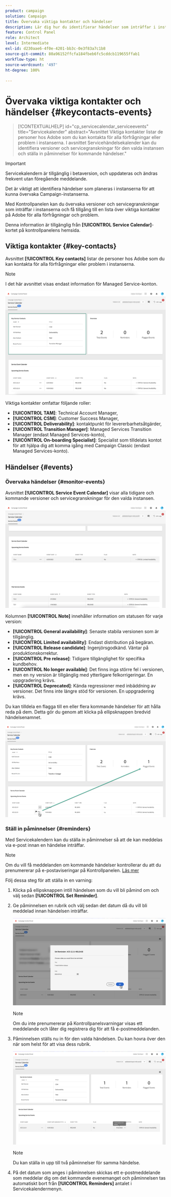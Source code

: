 ```yaml
---
product: campaign
solution: Campaign
title: Övervaka viktiga kontakter och händelser
description: Lär dig hur du identifierar händelser som inträffar i instanserna och viktiga kontakter på Adobe.
feature: Control Panel
role: Architect
level: Intermediate
exl-id: d230aae6-4f0e-4201-bb3c-0e3f83a7c1b8
source-git-commit: 80a96152ffcfa184fbeb6fc5cddcb119655ffab1
workflow-type: ht
source-wordcount: '497'
ht-degree: 100%

---
```


# Övervaka viktiga kontakter och händelser {#keycontacts-events}

>[!CONTEXTUALHELP]
>id="cp_servicecalendar_serviceevents"
>title="Servicekalender"
>abstract="Avsnittet Viktiga kontakter listar de personer hos Adobe som du kan kontakta för alla förfrågningar eller problem i instanserna. I avsnittet Servicehändelsekalender kan du identifiera versioner och servicegranskningar för den valda instansen och ställa in påminnelser för kommande händelser."

>[!IMPORTANT]
>
>Servicekalendern är tillgänglig i betaversion, och uppdateras och ändras frekvent utan föregående meddelande.

Det är viktigt att identifiera händelser som planeras i instanserna för att kunna övervaka Campaign-instanserna.

Med Kontrollpanelen kan du övervaka versioner och servicegranskningar som inträffar i instanserna och få tillgång till en lista över viktiga kontakter på Adobe för alla förfrågningar och problem.

Denna information är tillgänglig från **[!UICONTROL Service Calendar]**-kortet på kontrollpanelens hemsida.

## Viktiga kontakter {#key-contacts}

Avsnittet **[!UICONTROL Key contacts]** listar de personer hos Adobe som du kan kontakta för alla förfrågningar eller problem i instanserna.

>[!NOTE]
>
>I det här avsnittet visas endast information för Managed Service-konton.

![](assets/service-events-contacts.png)

Viktiga kontakter omfattar följande roller:

* **[!UICONTROL TAM]**: Technical Account Manager,
* **[!UICONTROL CSM]**: Customer Success Manager,
* **[!UICONTROL Deliverability]**: kontaktpunkt för levererbarhetsåtgärder,
* **[!UICONTROL Transition Manager]**: Managed Services Transition Manager (endast Managed Services-konto),
* **[!UICONTROL On-boarding Specialist]**: Specialist som tilldelats kontot för att hjälpa dig att komma igång med Campaign Classic (endast Managed Services-konto).

## Händelser {#events}

### Övervaka händelser {#monitor-events}

Avsnittet **[!UICONTROL Service Event Calendar]** visar alla tidigare och kommande versioner och servicegranskningar för den valda instansen.

![](assets/service-events-calendar.png)

Kolumnen **[!UICONTROL Note]** innehåller information om statusen för varje version:

* **[!UICONTROL General availability]**: Senaste stabila versionen som är tillgänglig.
* **[!UICONTROL Limited availability]**: Endast distribution på begäran.
* **[!UICONTROL Release candidate]**: Ingenjörsgodkänd. Väntar på produktionskorrektur.
* **[!UICONTROL Pre release]**: Tidigare tillgänglighet för specifika kundbehov.
* **[!UICONTROL No longer available]**: Det finns inga större fel i versionen, men en ny version är tillgänglig med ytterligare felkorrigeringar. En uppgradering krävs.
* **[!UICONTROL Deprecated]**: Kända regressioner med inbäddning av versioner.
Det finns inte längre stöd för versionen. En uppgradering krävs.

Du kan tilldela en flagga till en eller flera kommande händelser för att hålla reda på dem. Detta gör du genom att klicka på ellipsknappen bredvid händelsenamnet.

![](assets/service-events-flag.png)

### Ställ in påminnelser {#reminders}

Med Servicekalendern kan du ställa in påminnelser så att de kan meddelas via e-post innan en händelse inträffar.

>[!NOTE]
>
>Om du vill få meddelanden om kommande händelser kontrollerar du att du prenumererar på e-postaviseringar på Kontrollpanelen. [Läs mer](../performance-monitoring/using/email-alerting.md)

Följ dessa steg för att ställa in en varning:

1. Klicka på ellipsknappen intill händelsen som du vill bli påmind om och välj sedan **[!UICONTROL Set Reminder]**.

1. Ge påminnelsen en rubrik och välj sedan det datum då du vill bli meddelad innan händelsen inträffar.

   ![](assets/service-events-set-reminder.png)

   >[!NOTE]
   >
   >Om du inte prenumererar på Kontrollpanelsvarningar visas ett meddelande och låter dig registrera dig för att få e-postmeddelanden.

1. Påminnelsen ställs nu in för den valda händelsen. Du kan hovra över den när som helst för att visa dess rubrik.

   ![](assets/service-events-reminder.png)

   >[!NOTE]
   >
   >Du kan ställa in upp till två påminnelser för samma händelse.

1. På det datum som anges i påminnelsen skickas ett e-postmeddelande som meddelar dig om det kommande evenemanget och påminnelsen tas automatiskt bort från **[!UICONTROL Reminders]** antalet i Servicekalendermenyn.
